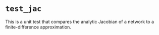 # `test_jac`

This is a unit test that compares the analytic Jacobian of a network
to a finite-difference approximation.

